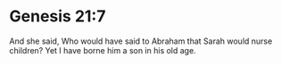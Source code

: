# Genesis 21:7

And she said, Who would have said to Abraham that Sarah would nurse children? Yet I have borne him a son in his old age.
